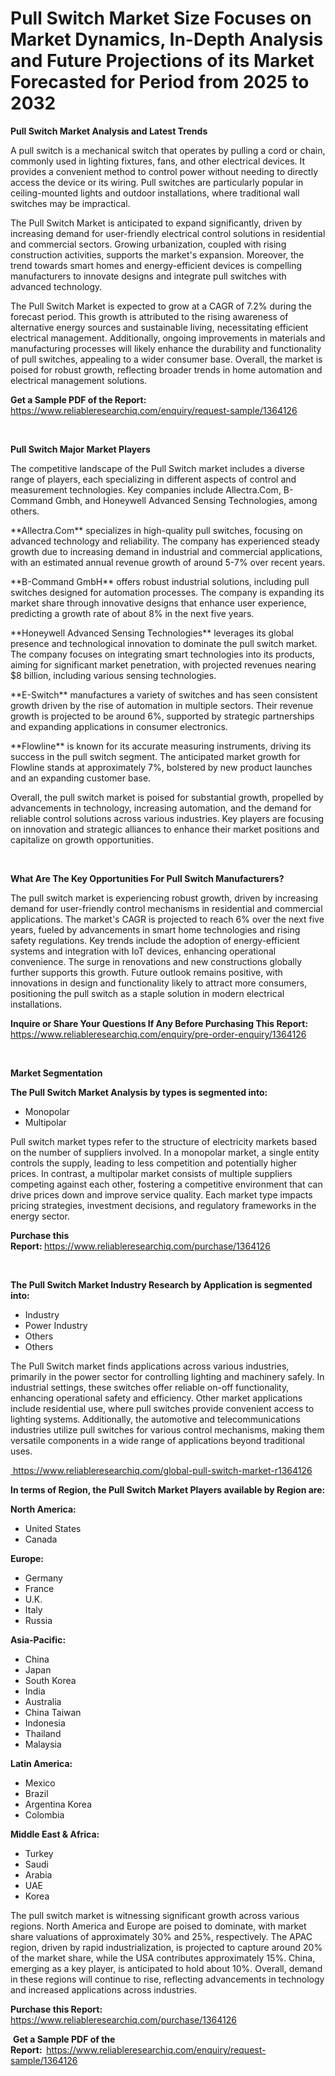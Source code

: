 <p><h1>Pull Switch Market Size Focuses on Market Dynamics, In-Depth Analysis and Future Projections of its Market Forecasted for Period from 2025 to 2032</h1></p><p><strong>Pull Switch Market Analysis and Latest Trends</strong></p>
<p><p>A pull switch is a mechanical switch that operates by pulling a cord or chain, commonly used in lighting fixtures, fans, and other electrical devices. It provides a convenient method to control power without needing to directly access the device or its wiring. Pull switches are particularly popular in ceiling-mounted lights and outdoor installations, where traditional wall switches may be impractical.</p><p>The Pull Switch Market is anticipated to expand significantly, driven by increasing demand for user-friendly electrical control solutions in residential and commercial sectors. Growing urbanization, coupled with rising construction activities, supports the market's expansion. Moreover, the trend towards smart homes and energy-efficient devices is compelling manufacturers to innovate designs and integrate pull switches with advanced technology.</p><p>The Pull Switch Market is expected to grow at a CAGR of 7.2% during the forecast period. This growth is attributed to the rising awareness of alternative energy sources and sustainable living, necessitating efficient electrical management. Additionally, ongoing improvements in materials and manufacturing processes will likely enhance the durability and functionality of pull switches, appealing to a wider consumer base. Overall, the market is poised for robust growth, reflecting broader trends in home automation and electrical management solutions.</p></p>
<p><strong>Get a Sample PDF of the Report:&nbsp;</strong> <a href="https://www.reliableresearchiq.com/enquiry/request-sample/1364126?utm_campaign=3271&utm_medium=2&utm_source=Github&utm_content=ia&utm_term=16042025&utm_id=pull-switch">https://www.reliableresearchiq.com/enquiry/request-sample/1364126</a></p>
<p>&nbsp;</p>
<p><strong>Pull Switch Major Market Players</strong></p>
<p><p>The competitive landscape of the Pull Switch market includes a diverse range of players, each specializing in different aspects of control and measurement technologies. Key companies include Allectra.Com, B-Command Gmbh, and Honeywell Advanced Sensing Technologies, among others.</p><p>**Allectra.Com** specializes in high-quality pull switches, focusing on advanced technology and reliability. The company has experienced steady growth due to increasing demand in industrial and commercial applications, with an estimated annual revenue growth of around 5-7% over recent years.</p><p>**B-Command GmbH** offers robust industrial solutions, including pull switches designed for automation processes. The company is expanding its market share through innovative designs that enhance user experience, predicting a growth rate of about 8% in the next five years.</p><p>**Honeywell Advanced Sensing Technologies** leverages its global presence and technological innovation to dominate the pull switch market. The company focuses on integrating smart technologies into its products, aiming for significant market penetration, with projected revenues nearing $8 billion, including various sensing technologies.</p><p>**E-Switch** manufactures a variety of switches and has seen consistent growth driven by the rise of automation in multiple sectors. Their revenue growth is projected to be around 6%, supported by strategic partnerships and expanding applications in consumer electronics.</p><p>**Flowline** is known for its accurate measuring instruments, driving its success in the pull switch segment. The anticipated market growth for Flowline stands at approximately 7%, bolstered by new product launches and an expanding customer base.</p><p>Overall, the pull switch market is poised for substantial growth, propelled by advancements in technology, increasing automation, and the demand for reliable control solutions across various industries. Key players are focusing on innovation and strategic alliances to enhance their market positions and capitalize on growth opportunities.</p></p>
<p>&nbsp;</p>
<p><strong>What Are The Key Opportunities For Pull Switch Manufacturers?</strong></p>
<p><p>The pull switch market is experiencing robust growth, driven by increasing demand for user-friendly control mechanisms in residential and commercial applications. The market's CAGR is projected to reach 6% over the next five years, fueled by advancements in smart home technologies and rising safety regulations. Key trends include the adoption of energy-efficient systems and integration with IoT devices, enhancing operational convenience. The surge in renovations and new constructions globally further supports this growth. Future outlook remains positive, with innovations in design and functionality likely to attract more consumers, positioning the pull switch as a staple solution in modern electrical installations.</p></p>
<p><strong>Inquire or Share Your Questions If Any Before Purchasing This Report:</strong> <a href="https://www.reliableresearchiq.com/enquiry/pre-order-enquiry/1364126?utm_campaign=3271&utm_medium=2&utm_source=Github&utm_content=ia&utm_term=16042025&utm_id=pull-switch">https://www.reliableresearchiq.com/enquiry/pre-order-enquiry/1364126</a></p>
<p>&nbsp;</p>
<p><strong>Market Segmentation</strong></p>
<p><strong>The Pull Switch Market Analysis by types is segmented into:</strong></p>
<p><ul><li>Monopolar</li><li>Multipolar</li></ul></p>
<p><p>Pull switch market types refer to the structure of electricity markets based on the number of suppliers involved. In a monopolar market, a single entity controls the supply, leading to less competition and potentially higher prices. In contrast, a multipolar market consists of multiple suppliers competing against each other, fostering a competitive environment that can drive prices down and improve service quality. Each market type impacts pricing strategies, investment decisions, and regulatory frameworks in the energy sector.</p></p>
<p><strong>Purchase this Report:&nbsp;</strong><a href="https://www.reliableresearchiq.com/purchase/1364126?utm_campaign=3271&utm_medium=2&utm_source=Github&utm_content=ia&utm_term=16042025&utm_id=pull-switch">https://www.reliableresearchiq.com/purchase/1364126</a></p>
<p>&nbsp;</p>
<p><strong>The Pull Switch Market Industry Research by Application is segmented into:</strong></p>
<p><ul><li>Industry</li><li>Power Industry</li><li>Others</li><li>Others</li></ul></p>
<p><p>The Pull Switch market finds applications across various industries, primarily in the power sector for controlling lighting and machinery safely. In industrial settings, these switches offer reliable on-off functionality, enhancing operational safety and efficiency. Other market applications include residential use, where pull switches provide convenient access to lighting systems. Additionally, the automotive and telecommunications industries utilize pull switches for various control mechanisms, making them versatile components in a wide range of applications beyond traditional uses.</p></p>
<p><a href="https://www.reliableresearchiq.com/global-pull-switch-market-r1364126?utm_campaign=3271&utm_medium=2&utm_source=Github&utm_content=ia&utm_term=16042025&utm_id=pull-switch">&nbsp;https://www.reliableresearchiq.com/global-pull-switch-market-r1364126</a></p>
<p><strong>In terms of Region, the Pull Switch Market Players available by Region are:</strong></p>
<p>
    <p> <strong> North America: </strong>
        <ul>
            <li>United States</li>
            <li>Canada</li>
        </ul>
        </p> 
    <p> <strong> Europe: </strong>
        <ul>
            <li>Germany</li>
            <li>France</li>
            <li>U.K.</li>
            <li>Italy</li>
            <li>Russia</li>
        </ul>
        </p> 
    <p> <strong> Asia-Pacific: </strong>
        <ul>
            <li>China</li>
            <li>Japan</li>
            <li>South Korea</li>
            <li>India</li>
            <li>Australia</li>
            <li>China Taiwan</li>
            <li>Indonesia</li>
            <li>Thailand</li>
            <li>Malaysia</li>
        </ul>
        </p> 
    <p> <strong> Latin America: </strong>
        <ul>
            <li>Mexico</li>
            <li>Brazil</li>
            <li>Argentina Korea</li>
            <li>Colombia</li>
        </ul>
        </p> 
    <p> <strong> Middle East & Africa: </strong>
        <ul>
            <li>Turkey</li>
            <li>Saudi</li>
            <li>Arabia</li>
            <li>UAE</li>
            <li>Korea</li>
        </ul>
    </p>
    </p>
<p><p>The pull switch market is witnessing significant growth across various regions. North America and Europe are poised to dominate, with market share valuations of approximately 30% and 25%, respectively. The APAC region, driven by rapid industrialization, is projected to capture around 20% of the market share, while the USA contributes approximately 15%. China, emerging as a key player, is anticipated to hold about 10%. Overall, demand in these regions will continue to rise, reflecting advancements in technology and increased applications across industries.</p></p>
<p><strong>Purchase this Report: </strong><a href="https://www.reliableresearchiq.com/purchase/1364126?utm_campaign=3271&utm_medium=2&utm_source=Github&utm_content=ia&utm_term=16042025&utm_id=pull-switch">https://www.reliableresearchiq.com/purchase/1364126</a></p>
<p>&nbsp;<strong>Get a Sample PDF of the Report:&nbsp;&nbsp;</strong><a href="https://www.reliableresearchiq.com/enquiry/request-sample/1364126?utm_campaign=3271&utm_medium=2&utm_source=Github&utm_content=ia&utm_term=16042025&utm_id=pull-switch">https://www.reliableresearchiq.com/enquiry/request-sample/1364126</a></p>
<p><strong></strong></p>
<p><p></p><p></p><p></p></p>